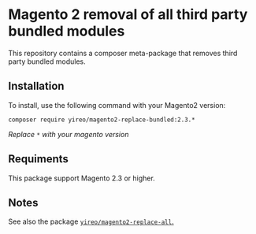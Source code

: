# Magento 2 removal of all third party bundled modules

This repository contains a composer meta-package that removes third party bundled modules.

## Installation

To install, use the following command with your Magento2 version:

```
composer require yireo/magento2-replace-bundled:2.3.*
```

_Replace `*` with your magento version_

## Requiments

This package support Magento 2.3 or higher.

## Notes

See also the package [`yireo/magento2-replace-all`.](https://github.com/yireo/magento2-replace-all)

